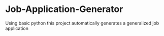# Job-Application-Generator
Using basic python this project automatically generates a generalized job application
